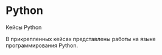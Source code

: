 # Python
Кейсы Python

В прикрепленных кейсах представлены работы на языке программирования Python.
